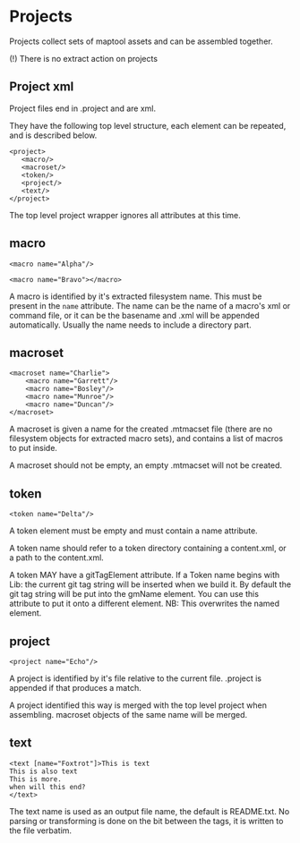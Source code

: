 # Projects
Projects collect sets of maptool assets and can be assembled together.

(!) There is no extract action on projects
  
## Project xml

Project files end in .project and are xml.

They have the following top level structure, each element can be repeated, and is
described below.

```
<project>
   <macro/>
   <macroset/>
   <token/>
   <project/>
   <text/>
</project>
```

The top level project wrapper ignores all attributes at this time.

## macro
```
<macro name="Alpha"/>
```
```
<macro name="Bravo"></macro>
```

A macro is identified by it's extracted filesystem name.  This must be present in the `name` attribute.  The name can be the name of a macro's xml or command file, or it can be the basename and .xml will be appended automatically.  Usually the name needs to include a directory part.

## macroset
```
<macroset name="Charlie">
    <macro name="Garrett"/>
	<macro name="Bosley"/>
	<macro name="Munroe"/>
	<macro name="Duncan"/>
</macroset>
```

A macroset is given a name for the created .mtmacset file (there are no filesystem objects for extracted macro sets), and contains a list of macros to put inside.

A macroset should not be empty, an empty .mtmacset will not be created.

## token
```
<token name="Delta"/>
```
A token element must be empty and must contain a name attribute.

A token name should refer to a token directory containing a content.xml, or a path to the content.xml.

A token MAY have a gitTagElement attribute.  If a Token name begins with
Lib: the current git tag string will be inserted when we build it.   By
default the git tag string will be put into the gmName element.  You can
use this attribute to put it onto a different element.  NB: This
overwrites the named element.

## project
```
<project name="Echo"/>
```

A project is identified by it's file relative to the current file.  .project is appended if that produces a match.

A project identified this way is merged with the top level project when assembling.  macroset objects of the same name will be merged.

## text
```
<text [name="Foxtrot"]>This is text
This is also text
This is more.
when will this end?
</text>
```

The text name is used as an output file name, the default is README.txt.   No parsing or transforming is done on the bit between the tags, it is written to the file verbatim.
